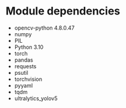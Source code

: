 # Module dependencies

- opencv-python 4.8.0.47
- numpy
- PIL
- Python 3.10
- torch  
- pandas
- requests
- psutil
- torchvision
- pyyaml
- tqdm
- ultralytics_yolov5
